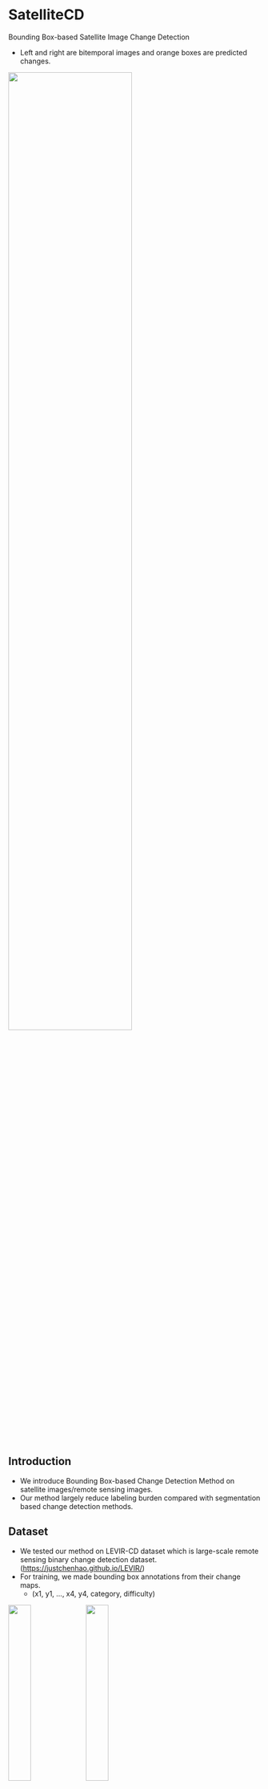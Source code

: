 # SatelliteCD
Bounding Box-based Satellite Image Change Detection

- Left and right are bitemporal images and orange boxes are predicted changes.
<img src="https://user-images.githubusercontent.com/16814077/208929986-185eb955-db17-4815-99c7-ab21bc0d3c38.gif" width=70% height=70%>

Introduction
------------
- We introduce Bounding Box-based Change Detection Method on satellite images/remote sensing images.
- Our method largely reduce labeling burden compared with segmentation based change detection methods.

Dataset
-------------
- We tested our method on LEVIR-CD dataset which is large-scale remote sensing binary change detection dataset.
(https://justchenhao.github.io/LEVIR/)
- For training, we made bounding box annotations from their change maps.
   - (x1, y1, ..., x4, y4, category, difficulty)
<p float="left">  
  <img src="https://user-images.githubusercontent.com/16814077/208937426-6439efd5-4e3e-4f0d-a48f-1b025707cf10.png" width=30% height=30%>
  <img src="https://user-images.githubusercontent.com/16814077/208936388-f9074bb5-5ca8-4bb8-8e5c-c11033e0f520.PNG" width=30% height=30%>  
</p>



